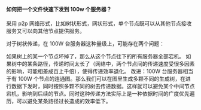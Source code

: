 #### 如何把一个文件快速下发到 100w 个服务器？

采用 p2p 网络形式，比如树状形式，网状形式，单个节点既可以从其他节点接收服务又可以向其他节点提供服务。

对于树状传递，在 100W 台服务器这种量级上，可能存在两个问题：

如果树上的某一个节点坏掉了，那么从这个节点往下的所有服务器全部宕机。
如果树中的某条路径，传递时间太长了（网络中，两个节点间的传递速度受很多因素的影响，可能相差成百上千倍），使得传递效率退化。
改进：100W 台服务器相当于有 100W 个节点的连通图。那么我们可以在图里生成多颗不同的生成树，在进行数据下发时，同时按照多颗不同的树去传递数据。这样就可以避免某个中间节点宕机，影响到后续的节点。同时这种传递方法实际上是一种依据时间的广度优先遍历，可以避免某条路径过长造成的效率低下。